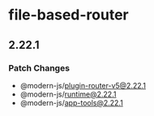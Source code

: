 # file-based-router

## 2.22.1

### Patch Changes

- @modern-js/plugin-router-v5@2.22.1
- @modern-js/runtime@2.22.1
- @modern-js/app-tools@2.22.1
